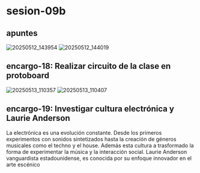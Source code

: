 # sesion-09b

## apuntes

![20250512_143954](https://github.com/user-attachments/assets/e4480717-4e52-4c8a-80f8-ab9d8cfc23b8)
![20250512_144019](https://github.com/user-attachments/assets/23181e88-7e7c-4440-a5c9-11c0a4e535ea)

## encargo-18: Realizar circuito de la clase en protoboard

  ![20250513_110357](https://github.com/user-attachments/assets/9f2b9f06-314a-495f-8305-edfc841a82b1)
![20250513_110407](https://github.com/user-attachments/assets/d4bf94c1-ac1d-4100-b158-bf315a9ede88)

## encargo-19: Investigar cultura electrónica y Laurie Anderson

La electrónica es una evolución constante. Desde los primeros experimentos con sonidos sintetizados hasta la creación de géneros musicales como el techno y el house. Además esta cultura a trasformado la forma de experimentar la música y la interacción social.
Laurie Anderson vanguardista estadounidense, es conocida por su enfoque innovador en el arte escénico 